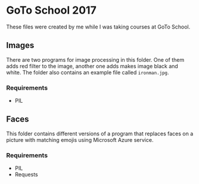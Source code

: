 # GoTo School 2017

These files were created by me while I was taking courses at GoTo School.

## Images

There are two programs for image processing in this folder. One of them adds red filter to the image, another one adds makes image black and white. The folder also contains an example file called `ironman.jpg`.

### Requirements

- PIL

## Faces

This folder contains different versions of a program that replaces faces on a picture with matching emojis using Microsoft Azure service.

### Requirements

- PIL
- Requests
